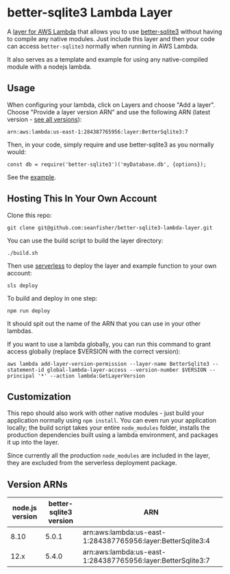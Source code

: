 # better-sqlite3 Lambda Layer

A [layer for AWS Lambda](https://aws.amazon.com/about-aws/whats-new/2018/11/aws-lambda-now-supports-custom-runtimes-and-layers/) that allows you to use [better-sqlite3](https://github.com/JoshuaWise/better-sqlite3) without having to compile any native modules. Just include this layer and then your code can access `better-sqlite3` normally when running in AWS Lambda.

It also serves as a template and example for using any native-compiled module with a nodejs lambda.

## Usage

When configuring your lambda, click on Layers and choose "Add a layer". Choose "Provide a layer version ARN" and use the following ARN (latest version - [see all versions](#version-arns)):

    arn:aws:lambda:us-east-1:284387765956:layer:BetterSqlite3:7

Then, in your code, simply require and use better-sqlite3 as you normally would:

    const db = require('better-sqlite3')('myDatabase.db', {options});

See the [example](example/README.md).

## Hosting This In Your Own Account

Clone this repo:

    git clone git@github.com:seanfisher/better-sqlite3-lambda-layer.git

You can use the build script to build the layer directory:

    ./build.sh

Then use [serverless](https://serverless.com/framework/docs/providers/aws/guide/functions/#layers) to deploy the layer and example function to your own account:

    sls deploy

To build and deploy in one step:

    npm run deploy

It should spit out the name of the ARN that you can use in your other lambdas.

If you want to use a lambda globally, you can run this command to grant access globally (replace $VERSION with the correct version):

    aws lambda add-layer-version-permission --layer-name BetterSqlite3 --statement-id global-lambda-layer-access --version-number $VERSION --principal '*' --action lambda:GetLayerVersion

## Customization

This repo should also work with other native modules - just build your application normally using `npm install`. You can even run your application locally; the build script takes your entire `node_modules` folder, installs the production dependencies built using a lambda environment, and packages it up into the layer.

Since currently all the production `node_modules` are included in the layer, they are excluded from the serverless deployment package.

## Version ARNs

| node.js version | better-sqlite3 version | ARN |
| --- | --- | --- |
| 8.10 | 5.0.1 | arn:aws:lambda:us-east-1:284387765956:layer:BetterSqlite3:4 |
| 12.x | 5.4.0 | arn:aws:lambda:us-east-1:284387765956:layer:BetterSqlite3:7 |
